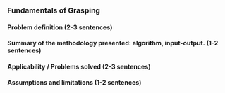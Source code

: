 ### Fundamentals of Grasping
####  Problem definition (2-3 sentences)

#### Summary of the methodology presented: algorithm, input-output. (1-2 sentences)

#### Applicability / Problems solved (2-3 sentences)

#### Assumptions and limitations (1-2 sentences)